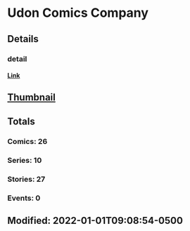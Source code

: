 # Udon Comics Company 
## Details
### detail
#### [Link](http://marvel.com/comics/creators/13355/udon_comics_company?utm_campaign=apiRef&utm_source=225578a89fc76f3d20fbffda5d17a88d)
## [Thumbnail](http://i.annihil.us/u/prod/marvel/i/mg/b/40/image_not_available.jpg)
## Totals
### Comics: 26
### Series: 10
### Stories: 27
### Events: 0
## Modified: 2022-01-01T09:08:54-0500